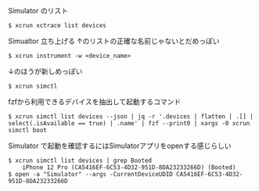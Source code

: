 Simulator のリスト

```
$ xcrun xctrace list devices
```

Simualtor 立ち上げる
↑のリストの正確な名前じゃないとだめっぽい

```
$ xcrun instrument -w <device_name>
````

↓のほうが新しめっぽい

```
$ xcrun simctl
```

fzfから利用できるデバイスを抽出して起動するコマンド

```
$ xcrun simctl list devices --json | jq -r '.devices | flatten | .[] | select(.isAvailable == true) | .name' | fzf --print0 | xargs -0 xcrun simctl boot
```

Simulator で起動を確認するにはSimulatorアプリをopenする感じらしい

```
$ xcrun simctl list devices | grep Booted
    iPhone 12 Pro (CA5416EF-6C53-4D32-951D-8DA23233266D) (Booted) 
$ open -a "Simulator" --args -CurrentDeviceUDID CA5416EF-6C53-4D32-951D-8DA23233266D
```
